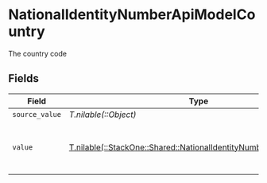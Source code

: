 # NationalIdentityNumberApiModelCountry

The country code


## Fields

| Field                                                                                                                            | Type                                                                                                                             | Required                                                                                                                         | Description                                                                                                                      | Example                                                                                                                          |
| -------------------------------------------------------------------------------------------------------------------------------- | -------------------------------------------------------------------------------------------------------------------------------- | -------------------------------------------------------------------------------------------------------------------------------- | -------------------------------------------------------------------------------------------------------------------------------- | -------------------------------------------------------------------------------------------------------------------------------- |
| `source_value`                                                                                                                   | *T.nilable(::Object)*                                                                                                            | :heavy_minus_sign:                                                                                                               | N/A                                                                                                                              |                                                                                                                                  |
| `value`                                                                                                                          | [T.nilable(::StackOne::Shared::NationalIdentityNumberApiModelValue)](../../models/shared/nationalidentitynumberapimodelvalue.md) | :heavy_minus_sign:                                                                                                               | The ISO3166-1 Alpha2 Code of the Country                                                                                         | US                                                                                                                               |